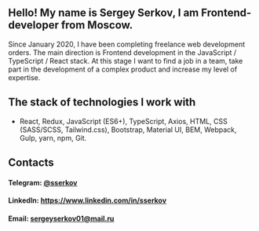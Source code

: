 ## Hello! My name is Sergey Serkov, I am Frontend-developer from Moscow. 

Since January 2020, I have been completing freelance web development orders. The main direction is Frontend development in the JavaScript / TypeScript / React stack. At this stage I want to find a job in a team, take part in the development of a complex product and increase my level of expertise. 

## The stack of technologies I work with
- React, Redux, JavaScript (ES6+), TypeScript, Axios, HTML, CSS (SASS/SCSS, Tailwind.css), Bootstrap, Material UI, BEM, Webpack, Gulp, yarn, npm, Git.

## Contacts

#### Telegram: [@sserkov](https://t.me/sserkov)
#### LinkedIn: https://www.linkedin.com/in/sserkov
#### Email: sergeyserkov01@mail.ru 
